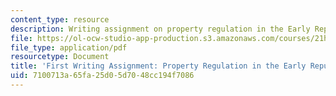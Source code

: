 ```yaml
---
content_type: resource
description: Writing assignment on property regulation in the Early Republic.
file: https://ol-ocw-studio-app-production.s3.amazonaws.com/courses/21h-224-law-and-society-in-us-history-spring-2003/7100713a65fa25d05d7048cc194f7086_lawandsocfiragnment203.pdf
file_type: application/pdf
resourcetype: Document
title: 'First Writing Assignment: Property Regulation in the Early Republic '
uid: 7100713a-65fa-25d0-5d70-48cc194f7086
---
```

